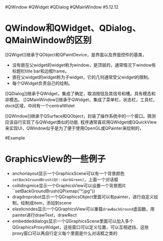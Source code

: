 #QWindow #QWidget #QDialog #QMainWindow #5.12.12
# QWindow和QWidget、QDialog、QMainWindow的区别
[[QWiget]]继承于QObject和QPaintDevice，是界面以及界面控件的基类，
- 没有嵌在父widget的widget称为window，是顶层的，通常情况下window有标题栏title bar和边框frame。
- 嵌在父widget的widget称为子widget，它的几何通常受父widget的限制。
- 每个QWidget负责自己的绘制。

[[QDialog]]继承于QWidget，集成了确定，取消按钮及其信号和槽。具有模态和非模态。
[[QMainWindow]]继承于QWidget，集成了菜单栏，状态栏，工具栏，dock区域，中间有一个centralWidet

[[QWindow]]继承于QSurface和QObject，封装了操作系统中的一个窗口。猜测应该自行实现了与QWidget类似的功能.
程序通常喜欢用QWidget或QQuickView来实现UI，QWindow似乎是为了便于使用OpenGL或QPainter来绘制的，

#Example
# GraphicsView的一些例子
- anchorlayout显示一个GraphicsScene可以有一个背景颜色``setBackGroundBrush(Qt::darkGreen)``，上面一个对话框
- collidingmice显示一个GraphicsView可以设置一个背景图片
``setBackGroundBrush(QPixmap("*.jpg"))
- dragdroprobot显示一个QGraphicsObject里面可以有painter，进行自定义绘制，绘制成item，添加到scene
- elasticnodes显示一个QGraphicsView可以重载``drawBackGround``虚函数，用painter进行drawText，drawRect
- embeddeddialogs显示一个QGraphicsScene里面可以加入多个QGraphicsProxyWidget，这些窗口可以定义位置，可以互相遮挡，这些proxy窗口可以再自行定义每个里面是什么对话框之类的